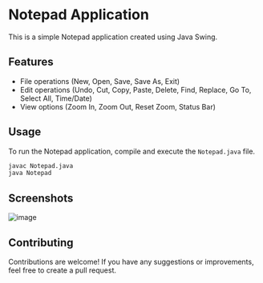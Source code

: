 # Notepad Application

This is a simple Notepad application created using Java Swing.

## Features

- File operations (New, Open, Save, Save As, Exit)
- Edit operations (Undo, Cut, Copy, Paste, Delete, Find, Replace, Go To, Select All, Time/Date)
- View options (Zoom In, Zoom Out, Reset Zoom, Status Bar)

## Usage

To run the Notepad application, compile and execute the `Notepad.java` file.

```bash
javac Notepad.java
java Notepad
```

## Screenshots
![image](https://github.com/vedansh1209/Notepad/assets/143615585/01bde8ba-0035-43de-b792-fa2bfff4e7e8)


## Contributing
Contributions are welcome! If you have any suggestions or improvements, feel free to create a pull request.
